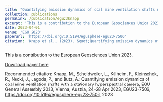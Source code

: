 ```yaml
---
title: "Quantifying emission dynamics of coal mine ventilation shafts with a stationary hyperspectral camera"
collection: publications
permalink: /publication/egu23knapp
excerpt: 'This is a contribution to the European Geosciences Union 2023.'
date: 2023-04-01
venue: 'EGU 2023'
paperurl: 'https://doi.org/10.5194/egusphere-egu23-7506'
citation: 'Knapp et al., (2023). &quot;Quantifying emission dynamics of coal mine ventilation shafts with a stationary hyperspectral camera&quot; <i>EGU General Assembly 2023</i>'
---
```

This is a contribution to the European Geosciences Union 2023.

[Download paper here](https://doi.org/10.5194/egusphere-egu23-7506)

Recommended citation: Knapp, M., Scheidweiler, L., Külheim, F., Kleinschek, R., Necki, J., Jagoda, P., and Butz, A.: Quantifying emission dynamics of coal mine ventilation shafts with a stationary hyperspectral camera, EGU General Assembly 2023, Vienna, Austria, 24–28 Apr 2023, EGU23-7506, https://doi.org/10.5194/egusphere-egu23-7506, 2023